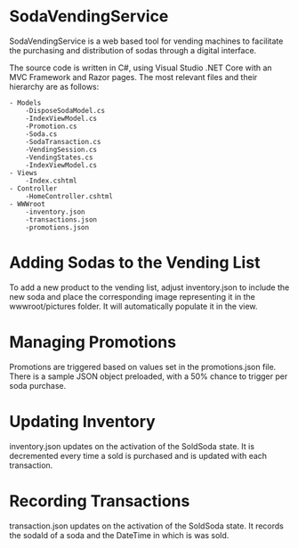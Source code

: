 # SodaVendingService

SodaVendingService is a web based tool for vending machines to facilitate the purchasing and distribution of sodas through a digital interface.

The source code is written in C#, using Visual Studio .NET Core with an MVC Framework and Razor pages. The most relevant files and their hierarchy are as follows:

    - Models
        -DisposeSodaModel.cs
        -IndexViewModel.cs
        -Promotion.cs
        -Soda.cs
        -SodaTransaction.cs
        -VendingSession.cs
        -VendingStates.cs
        -IndexViewModel.cs
    - Views
        -Index.cshtml
    - Controller
        -HomeController.cshtml
    - WWWroot
        -inventory.json
        -transactions.json
        -promotions.json

        
# Adding Sodas to the Vending List

To add a new product to the vending list, adjust inventory.json to include the new soda and place the corresponding image representing it in the wwwroot/pictures folder. It will automatically populate it in the view.

# Managing Promotions

Promotions are triggered based on values set in the promotions.json file. There is a sample JSON object preloaded, with a 50% chance to trigger per soda purchase.

# Updating Inventory

inventory.json updates on the activation of the SoldSoda state. It is decremented every time a sold is purchased and is updated with each transaction.

# Recording Transactions

transaction.json updates on the activation of the SoldSoda state. It records the sodaId of a soda and the DateTime in which is was sold. 


